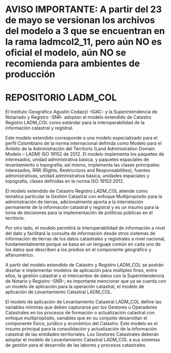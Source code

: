 <h1>AVISO IMPORTANTE: A partir del 23 de mayo se versionan los archivos del modelo a 3 que se encuentran en la rama ladmcol2_11, pero aún NO es oficial el modelo, aún NO se recomienda para ambientes de producción</h1>

# REPOSITORIO LADM_COL 

El Instituto Geográfico Agustín Codazzi -IGAC- y la Superintendencia de Notariado y Registro -SNR- adoptan el modelo extendido de Catastro  Registro LADM_COL como estándar para la interoperabilidad de la información catastral y registral.

Este  modelo extendido corresponde a una modelo especializado para el perfil Colombiano de la norma internacional definida como Modelo para el Ámbito de la Administración del Territorio (Land Administration Domain Modelo – LADM) ISO 19152 de 2012.  El modelo implementa los paquetes de interesados, unidad administrativa básica, y paquetes espaciales de levantamiento o topografía; así mismo, implementa las clases principales: interesados, RRR (Rights, Restriccions and Responsabilities), fuentes administrativas, unidad administrativa básica, unidades espaciales y topografía, clases  definidas en la norma ISO 19152:2012. 

El modelo extendido de Catastro  Registro LADM_COL atiende como temática particular la Gestión Catastral con enfoque Multipropósito para la administración de tierras, adicionalmente aporta a la interrelación permanente de la información catastral y registral y es un insumo para la toma de decisiones para la implementación de  políticas públicas en el territorio.

Por otro lado, el modelo permitirá la interoperabilidad de información a nivel del dato y facilitará la consulta de información desde  otros sistemas de información de tierras de los datos catastrales y registrales a nivel nacional, fundamentalmente porque se basa en un lenguaje común en cada uno de los datos que describen a los predios en el componente geográfico y alfanumérico. 

A partir del modelo extendido de Catastro y Registro LADM_COL se podrán diseñar e implementar modelos de aplicación para múltiples fines, entre ellos, la gestión catastral y el intercambio de datos con la Superintendencia de Notario y Registro -SNR-; es importante mencionar que ya se cuenta con un modelo de aplicación para la operación catastral, el modelo de aplicación  de Levantamiento Catastral LADM_COL. 

El modelo de aplicación de  Levantamiento Catastral LADM_COL  define las variables mínimas que  deben capturarse por los Gestores u Operadores Catastrales en los procesos de formación o actualización catastral con enfoque multipropósito, variables que en su conjunto desarrollan el componente  físico, jurídico y económico del Catastro. Este modelo es el insumo principal para la consolidación y actualización de la información catastral de las entidades territoriales.  Los Gestores Catastrales deberán adoptar el modelo de Levantamiento Catastral LADM_COL a sus sistemas de gestión para el desarrollo de las labores y procesos catastrales.
